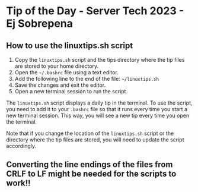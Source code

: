# Tip of the Day - Server Tech 2023 - Ej Sobrepena


## How to use the linuxtips.sh script

1. Copy the `linuxtips.sh` script and the tips directory where the tip files are stored to your home directory.
2. Open the `~/.bashrc` file using a text editor.
3. Add the following line to the end of the file: `~/linuxtips.sh`
4. Save the changes and exit the editor.
5. Open a new terminal session to run the script.

The `linuxtips.sh` script displays a daily tip in the terminal. To use the script, you need to add it to your `.bashrc` file so that it runs every time you start a new terminal session. This way, you will see a new tip every time you open the terminal. 

Note that if you change the location of the `linuxtips.sh` script or the directory where the tip files are stored, you will need to update the script accordingly.

## Converting the line endings of the files from CRLF to LF might be needed for the scripts to work!!

